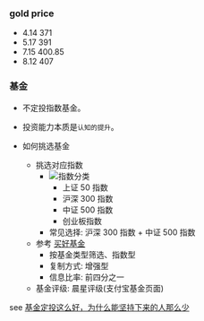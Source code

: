 ### gold price

* 4.14 371
* 5.17 391
* 7.15 400.85
* 8.12 407

### 基金

* 不定投指数基金。
* 投资能力本质是`认知的提升`。

* 如何挑选基金
  * 挑选对应指数
    * ![指数分类](http://with.muyunyun.cn/a21b4868c7b34f5e3c52c6efb0af5bff.jpg)
      * 上证 50 指数
      * 沪深 300 指数
      * 中证 500 指数
      * 创业板指数
    * 常见选择: 沪深 300 指数 + 中证 500 指数
  * 参考 [买好基金](https://www.howbuy.com/fundtool/filter.htm)
    * 按基金类型筛选、指数型
    * 复制方式: 增强型
    * 信息比率: 前四分之一
  * 基金评级: 晨星评级(支付宝基金页面)

see [基金定投这么好，为什么能坚持下来的人那么少](https://www.zhihu.com/question/267534527/answer/1337504443)

